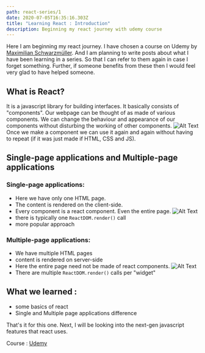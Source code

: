 ```yaml
---
path: react-series/1
date: 2020-07-05T16:35:16.303Z
title: "Learning React : Introduction"
description: Beginning my react journey with udemy course
---
```

Here I am beginning my react journey. I have chosen a course on Udemy by [Maximilian Schwarzmüller](twitter/com/@maxedapps).
And I am planning to write posts about what I have been learning in a series. So that I can refer to them again in case I forget something. Further, if someone benefits from these then I would feel very glad to have helped someone.

## What is React?

It is a javascript library for building interfaces. It basically consists of "components". Our webpage can be thought of as made of various components. We can change the behaviour and appearance of our components without disturbing the working of other components. 
![Alt Text](https://dev-to-uploads.s3.amazonaws.com/i/psifksijparjbhxfrpdz.jpeg)
Once we make a component we can use it again and again without having to repeat (if it was just made if HTML, CSS and JS). 

## Single-page applications and Multiple-page applications

### Single-page applications:

* Here we have only one HTML page. 
* The content is rendered on the client-side. 
* Every component is a react component. Even the entire page.
  ![Alt Text](https://dev-to-uploads.s3.amazonaws.com/i/mambdhnmvxblr5mkbh9g.jpeg)
* there is typically one `ReactDOM.render()` call
* more popular approach

### Multiple-page applications:

* We have multiple HTML pages
* content is rendered on server-side
* Here the entire page need not be made of react components.
  ![Alt Text](https://dev-to-uploads.s3.amazonaws.com/i/8ugqfrewn827f013xlvq.jpeg)
* There are multiple `ReactDOM.render()` calls per "widget"

## What we learned :

* some basics of react
* Single and Multiple page applications difference

That's it for this one. Next, I will be looking into the next-gen javascript features that react uses.

Course : [Udemy](https://www.udemy.com/course/react-the-complete-guide-incl-redux/)